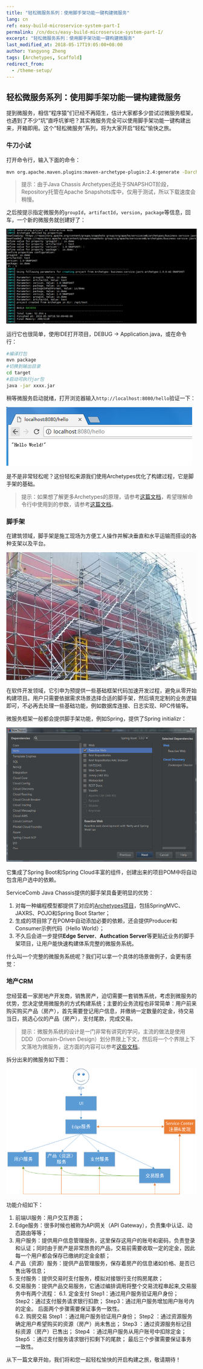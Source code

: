 ```yaml
---
title: "轻松微服务系列：使用脚手架功能一键构建微服务"
lang: cn
ref: easy-build-microservice-system-part-I
permalink: /cn/docs/easy-build-microservice-system-part-I/
excerpt: "轻松微服务系列：使用脚手架功能一键构建微服务"
last_modified_at: 2018-05-17T19:05:00+08:00
author: Yangyong Zheng
tags: [Archetypes, Scaffold]
redirect_from:
  - /theme-setup/
---
```


## 轻松微服务系列：使用脚手架功能一键构建微服务
提到微服务，相信“程序猿”们已经不再陌生，估计大家都多少尝试过微服务框架，也遇到了不少“坑”直呼坑爹吧？其实微服务完全可以使用脚手架功能一键构建出来，开箱即用。这个“轻松微服务”系列，将为大家开启“轻松”愉快之旅。

### 牛刀小试
打开命令行，输入下面的命令：
```bash
mvn org.apache.maven.plugins:maven-archetype-plugin:2.4:generate -DarchetypeGroupId=org.apache.servicecomb.archetypes -DarchetypeArtifactId=business-service-jaxrs-archetype -DarchetypeVersion=1.0.0-m2-SNAPSHOT -DarchetypeRepository=https://repository.apache.org/content/groups/snapshots-group
```

>提示：由于Java Chassis Archetypes还处于SNAPSHOT阶段，Repository托管在Apache Snapshots库中，仅用于测试，所以下载速度会稍慢。

之后按提示指定微服务的`groupId`，`artifactId`，`version`，`package`等信息，回车，一个新的微服务就创建好了：

![Archetypes创建](/assets/images/scaffold/ArchetypesCreate.png)

运行它也很简单，使用IDE打开项目，DEBUG -> Application.java，或在命令行：

```bash
#编译打包
mvn package
#切换到输出目录
cd target
#启动可执行jar包
java -jar xxxx.jar
```

稍等微服务启动就绪，打开浏览器输入`http://localhost:8080/hello`验证一下：

![输出hello](/assets/images/scaffold/OutputHello.png)

是不是非常轻松呢？这份轻松来源我们使用Archetypes优化了构建过程，它是脚手架的基础。

>提示：如果想了解更多Archetypes的原理，请参考[这篇文档](https://maven.apache.org/archetype-archives/archetype-2.3/maven-archetype-plugin/)，希望理解命令行中使用到的参数，请参考[这篇文档](https://maven.apache.org/archetype-archives/archetype-2.3/maven-archetype-plugin/generate-mojo.html)。

### 脚手架
在建筑领域，脚手架是施工现场为方便工人操作并解决垂直和水平运输而搭设的各种支架以及平台。

![scaffold](/assets/images/scaffold/Scaffold.jpg)

在软件开发领域，它引申为预提供一些基础框架代码加速开发过程，避免从零开始构建项目。用户只需要依据需求场景选择合适的脚手架，然后填充定制的业务逻辑即可，不必再去处理一些基础功能，例如数据库连接、日志实现、RPC传输等。

微服务框架一般都会提供脚手架功能，例如Spring，提供了Spring initializr：

![SpringInitializr](/assets/images/scaffold/SpringInitializr.png)

它集成了Spring Boot和Spring Cloud丰富的组件，创建出来的项目POM中将自动包含用户选中的依赖。

ServiceComb Java Chassis提供的脚手架具备更明显的优势：
1. 对每一种编程模型都提供了对应的[Archetypes项目](https://github.com/apache/incubator-servicecomb-java-chassis/tree/master/archetypes)，包括SpringMVC、JAXRS、POJO和Spring Boot Starter；
2. 生成的项目除了在POM中自动添加必要的依赖，还会提供Producer和Consumer示例代码（Hello World）；
3. 不久后会进一步提供**Edge Server**、**Authcation Server**等更贴近业务的脚手架项目，让用户能快速构建体系完整的微服务系统。

什么叫一个完整的微服务系统呢？我们可以拿一个具体的场景做例子，会更有感觉：

### 地产CRM
您经营着一家房地产开发商，销售房产，迫切需要一套销售系统，考虑到微服务的优势，您决定使用微服务的方式构建系统；主要的业务流程也非常简单：用户前来购买购买产品（房产），首先需要登记用户信息，并缴纳一定数量的定金，待交易当日，挑选心仪的产品（房产），支付尾款，完成交易。

>提示：微服务系统的设计是一门非常有讲究的学问，主流的做法是使用DDD（Domain-Driven Design）划分界限上下文，然后将一个个界限上下文落地为微服务，这方面的内容可以参考[这些文档](https://martinfowler.com/tags/domain%20driven%20design.html)。

拆分出来的微服务如下图：

![system-components](/assets/images/scaffold/SystemComponents.png)

功能介绍如下：
1. 前端UI服务：用户交互界面；
2. Edge服务：很多时候也被称为API网关（API Gateway），负责集中认证、动态路由等等；
3. 用户服务：提供用户信息管理服务，这里保存这用户的账号和密码，负责登录和认证；同时由于房产是非常昂贵的产品，交易前需要收取一定的定金，因此每一个用户都会保存已缴纳的定金金额；
4. 产品（资源）服务：提供产品管理服务，保存着房产的信息诸如价格、是否已售出等信息；
5. 支付服务：提供交易时支付服务，模拟对接银行支付购房尾款；
6. 交易服务：提供产品交易服务，它通过编排调用将整个交易流程串起来,交易服务中有两个流程：
  6.1. 定金支付
  Step1：通过用户服务验证用户身份；
  Step2：通过支付服务请求银行扣款；
  Step3：通过用户服务增加用户账号内的定金。
  后面两个步骤需要保证事务一致性。  
  6.2. 购房交易
  Step1 ：通过用户服务验证用户身份；
  Step2 ：通过资源服务确定用户希望购买的资源（房产）尚未售出；
  Step3 ：通过资源服务标记目标资源（房产）已售出；
  Step4 ：通过用户服务从用户账号中扣除定金；
  Step5 ：通过支付服务请求银行扣剩下的尾款；
  最后三个步骤需要保证事务一致性。  


从下一篇文章开始，我们将和您一起轻松愉快的开启构建之旅，敬请期待！